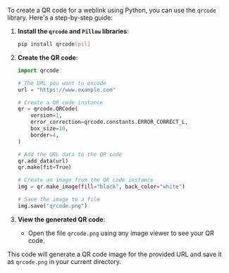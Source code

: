 To create a QR code for a weblink using Python, you can use the `qrcode` library. Here's a step-by-step guide:

1. **Install the `qrcode` and `Pillow` libraries**:
   ```sh
   pip install qrcode[pil]
   ```

2. **Create the QR code**:
   ```python
   import qrcode

   # The URL you want to encode
   url = "https://www.example.com"

   # Create a QR code instance
   qr = qrcode.QRCode(
       version=1,
       error_correction=qrcode.constants.ERROR_CORRECT_L,
       box_size=10,
       border=4,
   )

   # Add the URL data to the QR code
   qr.add_data(url)
   qr.make(fit=True)

   # Create an image from the QR code instance
   img = qr.make_image(fill="black", back_color="white")

   # Save the image to a file
   img.save("qrcode.png")
   ```

3. **View the generated QR code**:
   - Open the file `qrcode.png` using any image viewer to see your QR code.

This code will generate a QR code image for the provided URL and save it as `qrcode.png` in your current directory.
